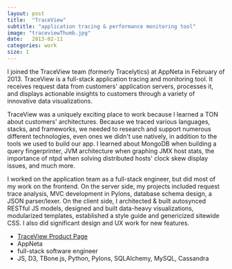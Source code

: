 ```yaml
---
layout: post
title:  "TraceView"
subtitle: "application tracing & performance monitoring tool"
image: "traceviewThumb.jpg"
date:   2013-02-11
categories: work
size: 1
---
```


I joined the TraceView team (formerly Tracelytics) at AppNeta in February of 2013. TraceView is a full-stack application tracing and monitoring tool. It receives request data from customers' application servers, processes it, and displays actionable insights to customers through a variety of innovative data visualizations.

TraceView was a uniquely exciting place to work because I learned a TON about customers' architectures. Because we traced various languages, stacks, and frameworks, we needed to research and support numerous different technologies, even ones we didn't use natively, in addition to the tools we used to build our app. I learned about MongoDB when building a query fingerprinter, JVM architecture when graphing JMX host stats, the importance of ntpd when solving distributed hosts' clock skew display issues, and much more.

I worked on the application team as a full-stack engineer, but did most of my work on the frontend. On the server side, my projects included request trace analysis, MVC development in Pylons, database schema design, a JSON parser/lexer. On the client side, I architected & built autosynced RESTful JS models, designed and built data-heavy visualizations, modularized templates, established a style guide and genericized sitewide CSS. I also did significant design and UX work for new features.

<ul class="workMeta">
    <li class="link"><a href="http://www.appneta.com/products/traceview/" target="_blank">TraceView Product Page</a></li>
    <li class="company">AppNeta</li>
    <li class="role">full-stack software engineer</li>
    <li class="builtWith">JS, D3, TBone.js, Python, Pylons, SQLAlchemy, MySQL, Cassandra</li>
</ul>
